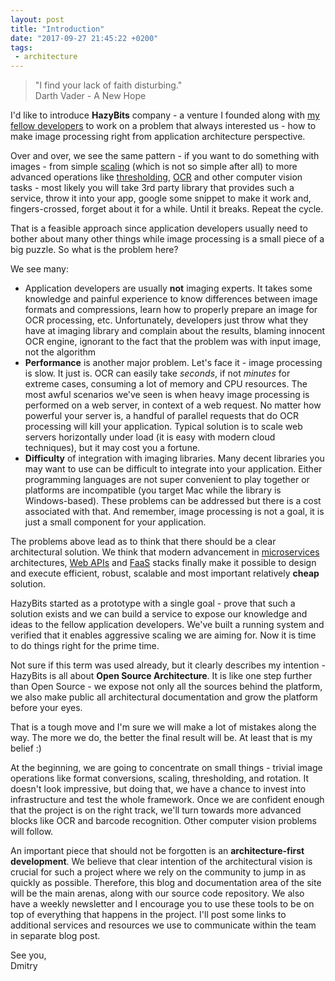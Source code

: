 ```yaml
---
layout: post
title: "Introduction"
date: "2017-09-27 21:45:22 +0200"
tags:
 - architecture
---
```


> "I find your lack of faith disturbing."  
> Darth Vader - A New Hope

I'd like to introduce **HazyBits** company - a venture I founded along with [my fellow developers](/pages/about)
to work on a problem that always interested us - how to make image processing right from application
architecture perspective.

Over and over, we see the same pattern - if you want to do something with images - from simple
[scaling](https://en.wikipedia.org/wiki/Image_scaling) (which is not so simple after all) to more
advanced operations like [thresholding](https://en.wikipedia.org/wiki/Thresholding_(image_processing)),
[OCR](https://en.wikipedia.org/wiki/Optical_character_recognition) and
other computer vision tasks - most likely you will take 3rd party library that provides such
a service, throw it into your app, google some snippet to make it work and, fingers-crossed,
forget about it for a while. Until it breaks. Repeat the cycle.

That is a feasible approach since application developers usually need to bother about many other
things while image processing is a small piece of a big puzzle. So what is the problem here?

We see many:

 - Application developers are usually **not** imaging experts. It takes some knowledge and painful
 experience to know differences between image formats and compressions, learn how to properly prepare
 an image for OCR processing, etc. Unfortunately, developers just throw what they have at imaging library and complain about the results,
 blaming innocent OCR engine, ignorant to the fact that the problem was with input image, not the algorithm
 - ‎**Performance** is another major problem. Let's face it - image processing is slow. It just is.
 OCR can easily take *seconds*, if not *minutes* for extreme cases, consuming a lot of memory
 and CPU resources. The most awful scenarios we've seen is when heavy image processing is performed
 on a web server, in context of a web request. No matter how powerful your server is, a handful of
 parallel requests that do OCR processing will kill your application. Typical solution is to scale
 web servers horizontally under load (it is easy with modern cloud techniques), but it may cost
 you a fortune.
 - **Difficulty** of integration with imaging libraries. Many decent libraries you may want to use
 can be difficult to integrate into your application. Either programming languages are not super
 convenient to play together or platforms are incompatible (you target Mac while the library is
 Windows-based). These problems can be addressed but there is a cost associated with that.
 And remember, image processing is not a goal, it is just a small component for your application.

The problems above lead as to think that there should be a clear architectural solution. We think
that modern advancement in [microservices](https://martinfowler.com/articles/microservices.html)
architectures, [Web APIs](https://en.wikipedia.org/wiki/Web_API) and
[FaaS](https://martinfowler.com/articles/serverless.html) stacks finally make it
possible to design and execute efficient, robust, scalable and most important relatively
**cheap** solution.

HazyBits started as a prototype with a single goal - prove that such a solution exists and we can
build a service to expose our knowledge and ideas to the fellow application developers. We've built
a running system and verified that it enables aggressive scaling we are aiming for. Now it is time
to do things right for the prime time.

Not sure if this term was used already, but it clearly describes my intention - HazyBits is all
about **Open Source Architecture**. It is like one step further than Open Source - we expose not only
all the sources behind the platform, we also make public all architectural documentation and grow
the platform before your eyes.

That is a tough move and I'm sure we will make a lot of mistakes along the way. The more we do,
the better the final result will be. At least that is my belief :)

At the beginning, we are going to concentrate on small things - trivial image operations like
format conversions, scaling, thresholding, and rotation. It doesn't look impressive, but doing that,
we have a chance to invest into infrastructure and test the whole framework. Once we are confident enough
that the project is on the right track, we'll turn towards more advanced blocks like OCR and barcode
recognition. Other computer vision problems will follow.

An important piece that should not be forgotten is an **architecture-first development**. We believe that
clear intention of the architectural vision is crucial for such a project where we rely on
the community to jump in as quickly as possible. Therefore, this blog and documentation area of
the site will be the main arenas, along with our source code repository. We also have a weekly
newsletter and I encourage you to use these tools to be on top of everything that happens in the
project. I'll post some links to additional services and resources we use to communicate within
the team in separate blog post.

See you,  
Dmitry
